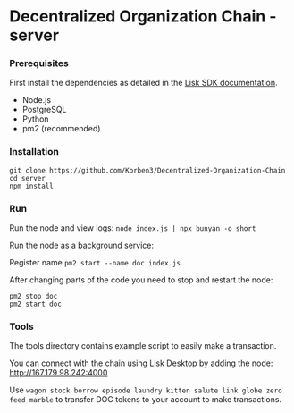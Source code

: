 # Decentralized Organization Chain - server

### Prerequisites

First install the dependencies as detailed in the [Lisk SDK documentation](https://lisk.io/documentation/lisk-sdk/setup.html).

- Node.js
- PostgreSQL
- Python
- pm2 (recommended)

### Installation

```
git clone https://github.com/Korben3/Decentralized-Organization-Chain
cd server
npm install
```

### Run

Run the node and view logs: `node index.js | npx bunyan -o short`

Run the node as a background service:

Register name `pm2 start --name doc index.js`

After changing parts of the code you need to stop and restart the node:

```
pm2 stop doc
pm2 start doc
```

### Tools

The tools directory contains example script to easily make a transaction.

You can connect with the chain using Lisk Desktop by adding the node: http://167.179.98.242:4000

Use `wagon stock borrow episode laundry kitten salute link globe zero feed marble` to transfer DOC tokens to your account to make transactions.
